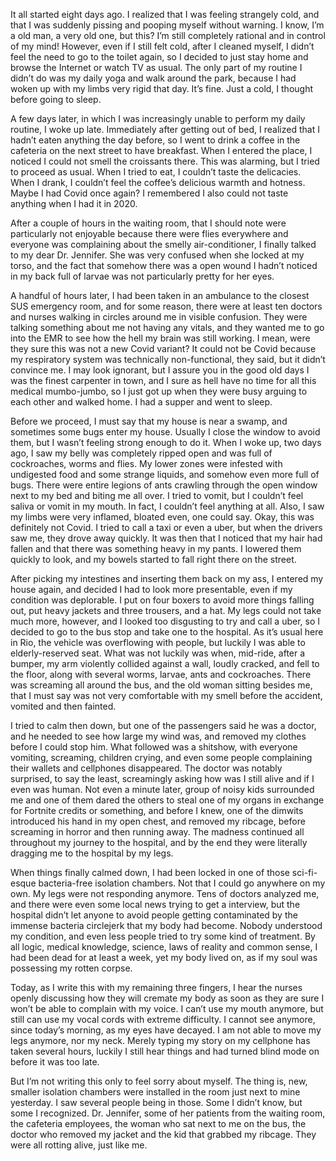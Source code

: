 It all started eight days ago. I realized that I was feeling strangely cold, and that I was suddenly pissing and pooping myself without warning. I know, I’m a old man, a very old one, but this? I’m still completely rational and in control of my mind! However, even if I still felt cold, after I cleaned myself, I didn’t feel the need to go to the toilet again, so I decided to just stay home and browse the Internet or watch TV as usual. The only part of my routine I didn’t do was my daily yoga and walk around the park, because I had woken up with my limbs very rigid that day. It’s fine. Just a cold, I thought before going to sleep.

A few days later, in which I was increasingly unable to perform my daily routine, I woke up late. Immediately after getting out of bed, I realized that I hadn’t eaten anything the day before, so I went to drink a coffee in the cafeteria on the next street to have breakfast. When I entered the place, I noticed I could not smell the croissants there. This was alarming, but I tried to proceed as usual. When I tried to eat, I couldn’t taste the delicacies. When I drank, I couldn’t feel the coffee’s delicious warmth and hotness. Maybe I had Covid once again? I remembered I also could not taste anything when I had it in 2020.

After a couple of hours in the waiting room, that I should note were particularly not enjoyable because there were flies everywhere and everyone was complaining about the smelly air-conditioner, I finally talked to my dear Dr. Jennifer. She was very confused when she locked at my torso, and the fact that somehow there was a open wound I hadn’t noticed in my back full of larvae was not particularly pretty for her eyes.

A handful of hours later, I had been taken in an ambulance to the closest SUS emergency room, and for some reason, there were at least ten doctors and nurses walking in circles around me in visible confusion. They were talking something about me not having any vitals, and they wanted me to go into the EMR to see how the hell my brain was still working. I mean, were they sure this was not a new Covid variant? It could not be Covid because my respiratory system was technically non-functional, they said, but it didn’t convince me. I may look ignorant, but I assure you in the good old days I was the finest carpenter in town, and I sure as hell have no time for all this medical mumbo-jumbo, so I just got up when they were busy arguing to each other and walked home. I had a supper and went to sleep.

Before we proceed, I must say that my house is near a swamp, and sometimes some bugs enter my house. Usually I close the window to avoid them, but I wasn’t feeling strong enough to do it. When I woke up, two days ago, I saw my belly was completely ripped open and was full of cockroaches, worms and flies. My lower zones were infested with undigested food and some strange liquids, and somehow even more full of bugs. There were entire legions of ants crawling through the open window next to my bed and biting me all over. I tried to vomit, but I couldn’t feel saliva or vomit in my mouth. In fact, I couldn’t feel anything at all. Also, I saw my limbs were very inflamed, bloated even, one could say. Okay, this was definitely not Covid. I tried to call a taxi or even a uber, but when the drivers saw me, they drove away quickly. It was then that I noticed that my hair had fallen and that there was something heavy in my pants. I lowered them quickly to look, and my bowels started to fall right there on the street. 

After picking my intestines and inserting them back on my ass, I entered my house again, and decided I had to look more presentable, even if my condition was deplorable. I put on four boxers to avoid more things falling out, put heavy jackets and three trousers, and a hat. My legs could not take much more, however, and I looked too disgusting to try and call a uber, so I decided to go to the bus stop and take one to the hospital. As it’s usual here in Rio, the vehicle was overflowing with people, but luckily I was able to elderly-reserved seat. What was not luckily was when, mid-ride, after a bumper, my arm violently collided against a wall, loudly cracked, and fell to the floor, along with several worms, larvae, ants and cockroaches. There was screaming all around the bus, and the old woman sitting besides me, that I must say was not very comfortable with my smell before the accident, vomited and then fainted.

I tried to calm then down, but one of the passengers said he was a doctor, and he needed to see how large my wind was, and removed my clothes before I could stop him. What followed was a shitshow, with everyone vomiting, screaming, children crying, and even some people complaining their wallets and cellphones disappeared. The doctor was notably surprised, to say the least, screamingly asking how was I still alive and if I even was human. Not even a minute later, group of noisy kids surrounded me and one of them dared the others to steal one of my organs in exchange for Fortnite credits or something, and before I knew, one of the dimwits introduced his hand in my open chest, and removed my ribcage, before screaming in horror and then running away. The madness continued all throughout my journey to the hospital, and by the end they were literally dragging me to the hospital by my legs.

When things finally calmed down, I had been locked in one of those sci-fi-esque bacteria-free isolation chambers. Not that I could go anywhere on my own. My legs were not responding anymore. Tens of doctors analyzed me, and there were even some local news trying to get a interview, but the hospital didn’t let anyone to avoid people getting contaminated by the immense bacteria circlejerk that my body had become. Nobody understood my condition, and even less people tried to try some kind of treatment. By all logic, medical knowledge, science, laws of reality and common sense, I had been dead for at least a week, yet my body lived on, as if my soul was possessing my rotten corpse.

Today, as I write this with my remaining three fingers, I hear the nurses openly discussing how they will cremate my body as soon as they are sure I won’t be able to complain with my voice. I can’t use my mouth anymore, but still can use my vocal cords with extreme difficulty. I cannot see anymore, since today’s morning, as my eyes have decayed. I am not able to move my legs anymore, nor my neck. Merely typing my story on my cellphone has taken several hours, luckily I still hear things and had turned blind mode on before it was too late. 

But I’m not writing this only to feel sorry about myself. The thing is, new, smaller isolation chambers were installed in the room just next to mine yesterday. I saw several people being in those. Some I didn’t know, but some I recognized. Dr. Jennifer, some of her patients from the waiting room, the cafeteria employees, the woman who sat next to me on the bus, the doctor who removed my jacket and the kid that grabbed my ribcage. They were all rotting alive, just like me.